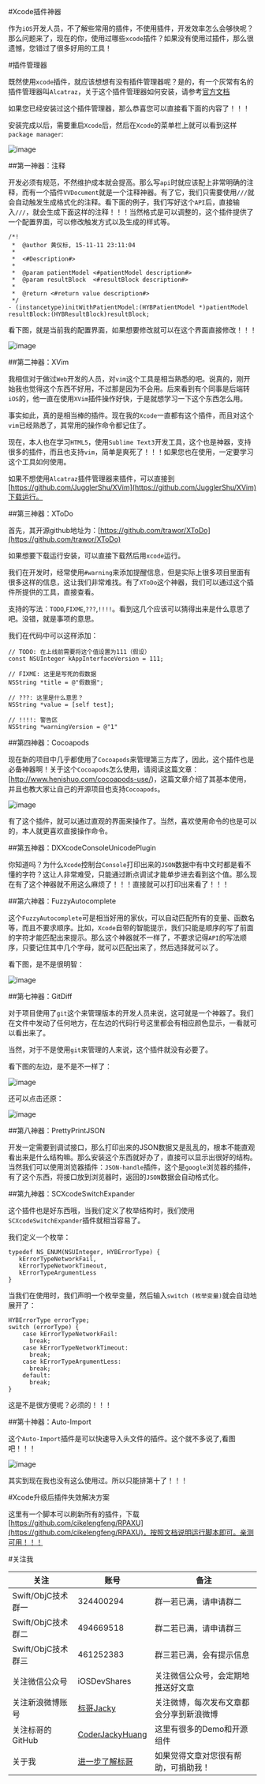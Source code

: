 #Xcode插件神器

作为`iOS`开发人员，不了解些常用的插件，不使用插件，开发效率怎么会够快呢？那么问题来了，现在的你，使用过哪些`xcode`插件？如果没有使用过插件，那么很遗憾，您错过了很多好用的工具！

#插件管理器


既然使用`xcode`插件，就应该想想有没有插件管理器呢？是的，有一个灰常有名的插件管理器叫`Alcatraz`，关于这个插件管理器如何安装，请参考[官方文档](https://github.com/alcatraz/Alcatraz)

如果您已经安装过这个插件管理器，那么恭喜您可以直接看下面的内容了！！！

安装完成以后，需要重启`Xcode`后，然后在`Xcode`的菜单栏上就可以看到这样`package manager`:

![image](http://henishuo.com/wp-content/uploads/2015/11/屏幕快照-2015-11-11-下午10.56.44.png)

##第一神器：注释


开发必须有规范，不然维护成本就会提高。那么写`api`时就应该配上非常明确的注释，而有一个插件`VVDocument`就是一个注释神器。有了它，我们只需要使用`///`就会自动触发生成格式化的注释。看下面的例子，我们写好这个`API`后，直接输入`///`，就会生成下面这样的注释！！！当然格式是可以调整的，这个插件提供了一个配置界面，可以修改触发方式以及生成的样式等。

```
/*!
 *  @author 黄仪标, 15-11-11 23:11:04
 *
 *  <#Description#>
 *
 *  @param patientModel <#patientModel description#>
 *  @param resultBlock  <#resultBlock description#>
 *
 *  @return <#return value description#>
 */
- (instancetype)initWithPatientModel:(HYBPatientModel *)patientModel resultBlock:(HYBResultBlock)resultBlock;
```		

看下图，就是当前我的配置界面，如果想要修改就可以在这个界面直接修改！！！

![image](http://henishuo.com/wp-content/uploads/2015/11/屏幕快照-2015-11-11-下午11.04.02.png)

##第二神器：XVim


我相信对于做过`Web`开发的人员，对`vim`这个工具是相当熟悉的吧。说真的，刚开始我也觉得这个东西不好用，不过那是因为不会用。后来看到有个同事是后端转`iOS`的，他一直在使用`XVim`插件操作好快，于是就想学习一下这个东西怎么用。

事实如此，真的是相当棒的插件。现在我的`Xcode`一直都有这个插件，而且对这个`vim`已经熟悉了，其常用的操作命令都记住了。

现在，本人也在学习`HTML5`，使用`Sublime Text3`开发工具，这个也是神器，支持很多的插件，而且也支持`vim`，简单是爽死了！！！如果您也在使用，一定要学习这个工具如何使用。

如果不想使用`Alcatraz`插件管理器来插件，可以直接到[https://github.com/JugglerShu/XVim](https://github.com/JugglerShu/XVim)下载运行。

##第三神器：XToDo


首先，其开源github地址为：[https://github.com/trawor/XToDo](https://github.com/trawor/XToDo)

如果想要下载运行安装，可以直接下载然后用`xcode`运行。

我们在开发时，经常使用`#warning`来添加提醒信息，但是实际上很多项目里面有很多这样的信息，这让我们非常难找。有了`XToDo`这个神器，我们可以通过这个插件所提供的工具，直接查看。

支持的写法：`TODO`,`FIXME`,`???`,`!!!!`。看到这几个应该可以猜得出来是什么意思了吧。没错，就是事项的意思。

我们在代码中可以这样添加：

```
// TODO: 在上线前需要将这个值设置为111（假设）
const NSUInteger kAppInterfaceVersion = 111;

// FIXME: 这里是写死的假数据
NSString *title = @"假数据";

// ???: 这里是什么意思？
NSString *value = [self test];

// !!!!: 警告区
NSString *warningVersion = @"1"
```

##第四神器：Cocoapods


现在新的项目中几乎都使用了`Cocoapods`来管理第三方库了，因此，这个插件也是必备神器啊！关于这个`Cocoapods`怎么使用，请阅读这篇文章：[http://www.henishuo.com/cocoapods-use/)，这篇文章介绍了其基本使用，并且也教大家让自己的开源项目也支持`Cocoapods`。

![image](http://henishuo.com/wp-content/uploads/2015/11/屏幕快照-2015-11-11-下午11.24.33.png)

有了这个插件，就可以通过直观的界面来操作了。当然，喜欢使用命令的也是可以的，本人就更喜欢直接操作命令。

##第五神器：DXXcodeConsoleUnicodePlugin


你知道吗？为什么`Xcode`控制台`Console`打印出来的`JSON`数据中有中文时都是看不懂的字符？这让人非常难受，只能通过断点调试才能单步进去看到这个值。那么现在有了这个神器就不用这么麻烦了！！！直接就可以打印出来看了！！！

##第六神器：FuzzyAutocomplete


这个`FuzzyAutocomplete`可是相当好用的家伙，可以自动匹配所有的变量、函数名等，而且不要求顺序。比如，`Xcode`自带的智能提示，我们只能是顺序的写了前面的字符才能匹配出来提示。那么这个神器就不一样了，不要求记得`API`的写法顺序，只要记住其中几个字母，就可以匹配出来了，然后选择就可以了。

看下图，是不是很明智：

![image](http://henishuo.com/wp-content/uploads/2015/11/屏幕快照-2015-11-11-下午11.31.23.png)

##第七神器：GitDiff


对于项目使用了`git`这个来管理版本的开发人员来说，这可就是一个神器了。我们在文件中发动了任何地方，在左边的代码行号这里都会有相应颜色显示，一看就可以看出来了。

当然，对于不是使用`git`来管理的人来说，这个插件就没有必要了。

看下图的左边，是不是不一样了：

![image](http://henishuo.com/wp-content/uploads/2015/11/屏幕快照-2015-11-11-下午11.38.11.png)

还可以点击还原：

![image](http://henishuo.com/wp-content/uploads/2015/11/屏幕快照-2015-11-12-下午2.19.57.png)

##第八神器：PrettyPrintJSON


开发一定需要到调试接口，那么打印出来的JSON数据又是乱乱的，根本不能直观看出来是什么结构嘛。那么安装这个东西就好办了，直接可以显示出很好的结构。当然我们可以使用浏览器插件：`JSON-handle`插件，这个是`google`浏览器的插件，有了这个东西，将接口放到浏览器时，返回的`JSON`数据会自动格式化。

##第九神器：SCXcodeSwitchExpander


这个插件也是好东西哦，当我们定义了枚举结构时，我们使用`SCXcodeSwitchExpander`插件就相当容易了。

我们定义一个枚举：

```
typedef NS_ENUM(NSUInteger, HYBErrorType) {
   kErrorTypeNetworkFail,
   kErrorTypeNetworkTimeout,
   kErrorTypeArgumentLess
} 
```

当我们在使用时，我们声明一个枚举变量，然后输入`switch (枚举变量)`就会自动地展开了：

``` 
HYBErrorType errorType;
switch (errorType) {
	case kErrorTypeNetworkFail:
	  break;
	case kErrorTypeNetworkTimeout:
	  break;
	case kErrorTypeArgumentLess:
	  break;
	default:
	  break;
}
```
这是不是很方便呢？必须的！！！

##第十神器：Auto-Import


这个`Auto-Import`插件是可以快速导入头文件的插件。这个就不多说了,看图吧！！！

![image](http://www.henishuo.com/wp-content/uploads/2016/02/demo.gif)

其实到现在我也没有这么使用过。所以只能排第十了！！！

#Xcode升级后插件失效解决方案


这里有一个脚本可以刷新所有的插件，下载[https://github.com/cikelengfeng/RPAXU](https://github.com/cikelengfeng/RPAXU)，按照文档说明运行脚本即可。亲测可用！！！

#关注我


关注                | 账号              | 备注
-------------      | -------------     | ----------------
Swift/ObjC技术群一  | 324400294         |  群一若已满，请申请群二
Swift/ObjC技术群二  | 494669518         | 群二若已满，请申请群三
Swift/ObjC技术群三  | 461252383         | 群三若已满，会有提示信息
关注微信公众号       | iOSDevShares      | 关注微信公众号，会定期地推送好文章
关注新浪微博账号      |  [标哥Jacky](http://weibo.com/u/5384637337) | 关注微博，每次发布文章都会分享到新浪微博
关注标哥的GitHub     | [CoderJackyHuang](https://github.com/CoderJackyHuang) | 这里有很多的Demo和开源组件
关于我               | [进一步了解标哥](http://www.henishuo.com/about-biaoge/) | 如果觉得文章对您很有帮助，可捐助我！


